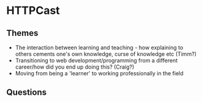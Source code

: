 # HTTPCast

## Themes
- The interaction between learning and teaching - how explaining to others cements one's own knowledge, curse of knowledge etc (Timm?)
- Transitioning to web development/programming from a different career/how did you end up doing this? (Craig?)
- Moving from being a 'learner' to working professionally in the field


## Questions

